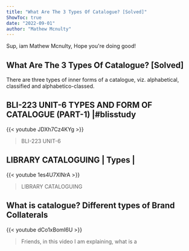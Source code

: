 ```yaml
---
title: "What Are The 3 Types Of Catalogue? [Solved]"
ShowToc: true 
date: "2022-09-01"
author: "Mathew Mcnulty" 
---
```


Sup, iam Mathew Mcnulty, Hope you're doing good!
## What Are The 3 Types Of Catalogue? [Solved]
There are three types of inner forms of a catalogue, viz. alphabetical, classified and alphabetico-classed.

## BLI-223 UNIT-6 TYPES AND FORM OF CATALOGUE (PART-1) |#blisstudy
{{< youtube JDXh7Cz4KYg >}}
>BLI-223 UNIT-6 

## LIBRARY CATALOGUING | Types |
{{< youtube 1es4U7XlNrA >}}
>LIBRARY CATALOGUING 

## What is catalogue? Different types of Brand Collaterals
{{< youtube dCo1xBomI6U >}}
>Friends, in this video I am explaining, what is a 

